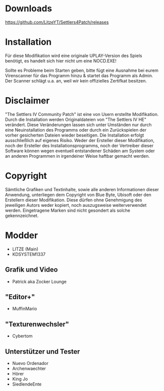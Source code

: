 # Downloads
https://github.com/LitzeYT/Settlers4Patch/releases

# Installation
Für diese Modifikation wird eine originale UPLAY-Version des Spiels benötigt, es handelt sich hier nicht um eine NOCD.EXE!

Sollte es Probleme beim Starten geben, bitte fügt eine Ausnahme bei eurem Virenscanner für das Programm hinzu & startet das Programm als Admin. Der Scanner schlägt u.a. an, weil wir kein offizielles Zertifkat besitzen.


# Disclaimer
"The Settlers IV Community Patch" ist eine von Usern erstellte Modifikation. Durch die Installation werden Originaldateien von "The Settlers IV HE" verändert. Diese Veränderungen lassen sich unter Umständen nur durch eine Neuinstallation des Programms oder durch ein Zurückspielen der vorher gesicherten Dateien wieder beseitigen. Die Installation erfolgt ausschließlich auf eigenes Risiko. Weder der Ersteller dieser Modifikation, noch der Ersteller des Installationsprogramms, noch der Vertreiber dieser Software können wegen eventuell entstandener Schäden am System oder an anderen Programmen in irgendeiner Weise haftbar gemacht werden.

# Copyright
Sämtliche Grafiken und Textinhalte, sowie alle anderen Informationen dieser Anwendung, unterliegen dem Copyright von Blue Byte, Ubisoft oder den Erstellern dieser Modifikation. Diese dürfen ohne Genehmigung des jeweiligen Autors weder kopiert, noch auszugsweise weiterverwendet werden. Eingetragene Marken sind nicht gesondert als solche gekennzeichnet.


# Modder
- LITZE (Main)
- KDSYSTEM1337

## Grafik und Video 
- Patrick aka Zocker Lounge

##  "Editor+"
- MuffinMario 

## "Texturenwechsler"
- Cybertom 

## Unterstützer und Tester
- Nuevo Ordenador
- Archenwaechter
- Hörer 
- King Jo
- SiedlendeEnte

